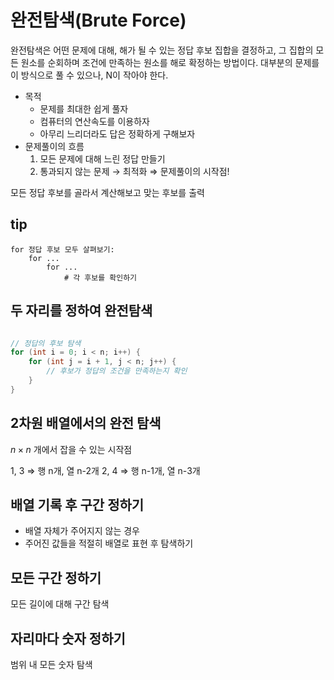 # 완전탐색(Brute Force)

완전탐색은 어떤 문제에 대해, 해가 될 수 있는 정답 후보 집합을 결정하고, 그 집합의 모든 원소를 순회하며 조건에 만족하는 원소를 해로 확정하는 방법이다.
대부분의 문제를 이 방식으로 풀 수 있으나, N이 작아야 한다.

- 목적
	- 문제를 최대한 쉽게 풀자
	- 컴퓨터의 연산속도를 이용하자
	- 아무리 느리더라도 답은 정확하게 구해보자
- 문제풀이의 흐름
	1. 모든 문제에 대해 느린 정답 만들기
	2. 통과되지 않는 문제 $\rightarrow$ 최적화
$\Rightarrow$ 문제풀이의 시작점!

모든 정답 후보를 골라서 계산해보고
맞는 후보를 출력

## tip

```
for 정답 후보 모두 살펴보기:
	for ...
		for ...
			# 각 후보를 확인하기
```

## 두 자리를 정하여 완전탐색
```cpp

// 정답의 후보 탐색
for (int i = 0; i < n; i++) {
	for (int j = i + 1, j < n; j++) {
		// 후보가 정답의 조건을 만족하는지 확인
	}
}
```

## 2차원 배열에서의 완전 탐색

$n \times n$ 개에서 잡을 수 있는 시작점

1, 3 $\Rightarrow$ 행 n개, 열 n-2개
2, 4 $\Rightarrow$ 행 n-1개, 열 n-3개


## 배열 기록 후 구간 정하기
- 배열 자체가 주어지지 않는 경우
- 주어진 값들을 적절히 배열로 표현 후 탐색하기

## 모든 구간 정하기
모든 길이에 대해 구간 탐색

## 자리마다 숫자 정하기
범위 내 모든 숫자 탐색
